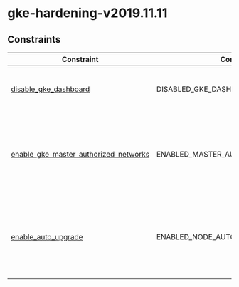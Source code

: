 # gke-hardening-v2019.11.11

## Constraints

| Constraint                                                                                         | Control                           | Description                                                                       |
| -------------------------------------------------------------------------------------------------- | --------------------------------- | --------------------------------------------------------------------------------- |
| [disable_gke_dashboard](../../samples/gke_dashboard_disable.yaml)                                  | DISABLED_GKE_DASHBOARD            | Ensure Kubernetes web UI / Dashboard is disabled                                  |
| [enable_gke_master_authorized_networks](../../samples/gke_master_authorized_networks_enabled.yaml) | ENABLED_MASTER_AUTHORIZED_NETWORK | Ensure Master authorized networks is set to Enabled on Kubernetes Engine Clusters |
| [enable_auto_upgrade](../../samples/gke_node_pool_auto_upgrade.yaml)                               | ENABLED_NODE_AUTO_UPGRADE         | Ensure Automatic node upgrades is enabled on Kubernetes Engine Clusters nodes     |

